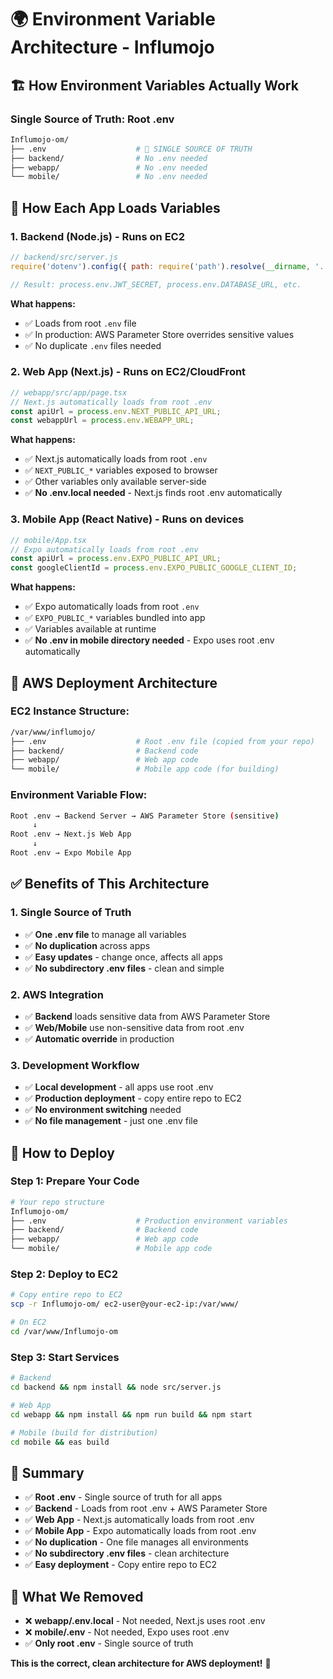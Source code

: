 # 🌍 Environment Variable Architecture - Influmojo

## 🏗️ **How Environment Variables Actually Work**

### **Single Source of Truth: Root .env**
```bash
Influmojo-om/
├── .env                    # 🎯 SINGLE SOURCE OF TRUTH
├── backend/                # No .env needed
├── webapp/                 # No .env needed  
└── mobile/                 # No .env needed
```

## 🔄 **How Each App Loads Variables**

### **1. Backend (Node.js) - Runs on EC2**
```javascript
// backend/src/server.js
require('dotenv').config({ path: require('path').resolve(__dirname, '../../.env') });

// Result: process.env.JWT_SECRET, process.env.DATABASE_URL, etc.
```

**What happens:**
- ✅ Loads from root `.env` file
- ✅ In production: AWS Parameter Store overrides sensitive values
- ✅ No duplicate `.env` files needed

### **2. Web App (Next.js) - Runs on EC2/CloudFront**
```javascript
// webapp/src/app/page.tsx
// Next.js automatically loads from root .env
const apiUrl = process.env.NEXT_PUBLIC_API_URL;
const webappUrl = process.env.WEBAPP_URL;
```

**What happens:**
- ✅ Next.js automatically loads from root `.env`
- ✅ `NEXT_PUBLIC_*` variables exposed to browser
- ✅ Other variables only available server-side
- ✅ **No .env.local needed** - Next.js finds root .env automatically

### **3. Mobile App (React Native) - Runs on devices**
```javascript
// mobile/App.tsx
// Expo automatically loads from root .env
const apiUrl = process.env.EXPO_PUBLIC_API_URL;
const googleClientId = process.env.EXPO_PUBLIC_GOOGLE_CLIENT_ID;
```

**What happens:**
- ✅ Expo automatically loads from root `.env`
- ✅ `EXPO_PUBLIC_*` variables bundled into app
- ✅ Variables available at runtime
- ✅ **No .env in mobile directory needed** - Expo uses root .env automatically

## 🚀 **AWS Deployment Architecture**

### **EC2 Instance Structure:**
```bash
/var/www/influmojo/
├── .env                    # Root .env file (copied from your repo)
├── backend/                # Backend code
├── webapp/                 # Web app code
└── mobile/                 # Mobile app code (for building)
```

### **Environment Variable Flow:**
```bash
Root .env → Backend Server → AWS Parameter Store (sensitive)
     ↓
Root .env → Next.js Web App
     ↓  
Root .env → Expo Mobile App
```

## ✅ **Benefits of This Architecture**

### **1. Single Source of Truth**
- ✅ **One .env file** to manage all variables
- ✅ **No duplication** across apps
- ✅ **Easy updates** - change once, affects all apps
- ✅ **No subdirectory .env files** - clean and simple

### **2. AWS Integration**
- ✅ **Backend** loads sensitive data from AWS Parameter Store
- ✅ **Web/Mobile** use non-sensitive data from root .env
- ✅ **Automatic override** in production

### **3. Development Workflow**
- ✅ **Local development** - all apps use root .env
- ✅ **Production deployment** - copy entire repo to EC2
- ✅ **No environment switching** needed
- ✅ **No file management** - just one .env file

## 🔧 **How to Deploy**

### **Step 1: Prepare Your Code**
```bash
# Your repo structure
Influmojo-om/
├── .env                    # Production environment variables
├── backend/                # Backend code
├── webapp/                 # Web app code
└── mobile/                 # Mobile app code
```

### **Step 2: Deploy to EC2**
```bash
# Copy entire repo to EC2
scp -r Influmojo-om/ ec2-user@your-ec2-ip:/var/www/

# On EC2
cd /var/www/Influmojo-om
```

### **Step 3: Start Services**
```bash
# Backend
cd backend && npm install && node src/server.js

# Web App  
cd webapp && npm install && npm run build && npm start

# Mobile (build for distribution)
cd mobile && eas build
```

## 🎯 **Summary**

- ✅ **Root .env** - Single source of truth for all apps
- ✅ **Backend** - Loads from root .env + AWS Parameter Store
- ✅ **Web App** - Next.js automatically loads from root .env
- ✅ **Mobile App** - Expo automatically loads from root .env
- ✅ **No duplication** - One file manages all environments
- ✅ **No subdirectory .env files** - clean architecture
- ✅ **Easy deployment** - Copy entire repo to EC2

## 🧹 **What We Removed**

- ❌ **webapp/.env.local** - Not needed, Next.js uses root .env
- ❌ **mobile/.env** - Not needed, Expo uses root .env
- ✅ **Only root .env** - Single source of truth

**This is the correct, clean architecture for AWS deployment!** 🚀
